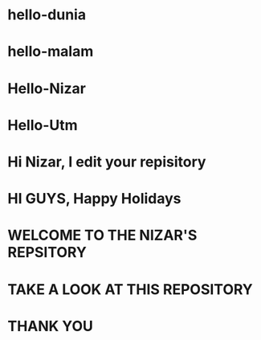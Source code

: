 # hello-dunia
# hello-malam

# Hello-Nizar
# Hello-Utm

# Hi Nizar, I edit your repisitory
# HI GUYS, Happy Holidays

# WELCOME TO THE NIZAR'S REPSITORY
# TAKE A LOOK AT THIS REPOSITORY
# THANK YOU
